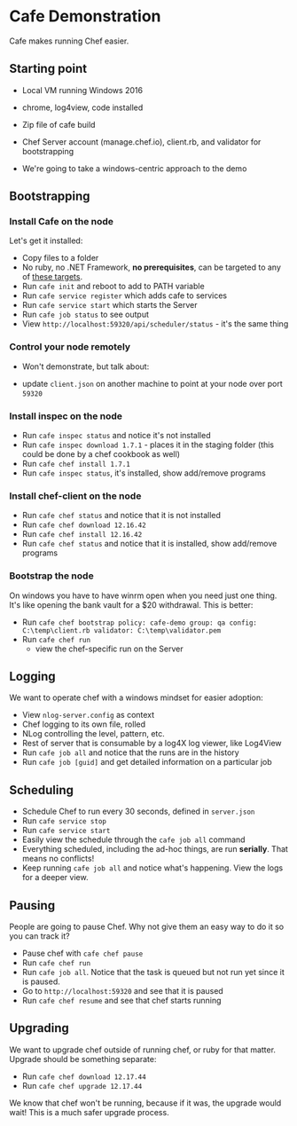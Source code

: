 # Cafe Demonstration

Cafe makes running Chef easier. 

## Starting point

* Local VM running Windows 2016
* chrome, log4view, code installed
* Zip file of cafe build
* Chef Server account (manage.chef.io), client.rb, and validator for bootstrapping

* We're going to take a windows-centric approach to the demo

## Bootstrapping

### Install Cafe on the node

Let's get it installed:

  - Copy files to a folder
  - No ruby, no .NET Framework, **no prerequisites**, can be targeted to any of [these targets](https://docs.microsoft.com/en-us/dotnet/articles/core/rid-catalog#using-rids).
  - Run `cafe init` and reboot to add to PATH variable
  - Run `cafe service register` which adds cafe to services
  - Run `cafe service start` which starts the Server
  - Run `cafe job status` to see output
  - View `http://localhost:59320/api/scheduler/status` - it's the same thing

### Control your node remotely
  * Won't demonstrate, but talk about:
  - update `client.json` on another machine to point at your node over port `59320`

### Install inspec on the node
- Run `cafe inspec status` and notice it's not installed
- Run `cafe inspec download 1.7.1` - places it in the staging folder (this could be done by a chef cookbook as well)
- Run `cafe chef install 1.7.1`
- Run `cafe inspec status`, it's installed, show add/remove programs

### Install chef-client on the node 
  - Run `cafe chef status` and notice that it is not installed
  - Run `cafe chef download 12.16.42` 
  - Run `cafe chef install 12.16.42`
  - Run `cafe chef status` and notice that it is installed, show add/remove programs

### Bootstrap the node

On windows you have to have winrm open when you need just one thing. It's like opening the bank vault for a $20 withdrawal. This is better:

  - Run `cafe chef bootstrap policy: cafe-demo group: qa config: C:\temp\client.rb validator: C:\temp\validator.pem`
  - Run `cafe chef run`
    - view the chef-specific run on the Server

## Logging

We want to operate chef with a windows mindset for easier adoption:

* View `nlog-server.config` as context
* Chef logging to its own file, rolled
* NLog controlling the level, pattern, etc.
* Rest of server that is consumable by a log4X log viewer, like Log4View
* Run `cafe job all` and notice that the runs are in the history
* Run `cafe job [guid]` and get detailed information on a particular job

## Scheduling

* Schedule Chef to run every 30 seconds, defined in `server.json`
* Run `cafe service stop`
* Run `cafe service start`
* Easily view the schedule through the `cafe job all` command
* Everything scheduled, including the ad-hoc things, are run **serially**. That means no conflicts!
* Keep running `cafe job all` and notice what's happening. View the logs for a deeper view.

## Pausing

People are going to pause Chef. Why not give them an easy way to do it so you can track it?

* Pause chef with `cafe chef pause`
* Run `cafe chef run`
* Run `cafe job all`. Notice that the task is queued but not run yet since it is paused.
* Go to `http://localhost:59320` and see that it is paused
* Run `cafe chef resume` and see that chef starts running

## Upgrading

We want to upgrade chef outside of running chef, or ruby for that matter. Upgrade should be something separate:

* Run `cafe chef download 12.17.44`
* Run `cafe chef upgrade 12.17.44`

We know that chef won't be running, because if it was, the upgrade would wait! This is a much safer upgrade process.
